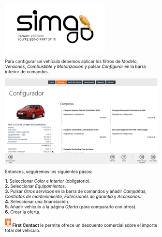 ![sima2](images/es-ES_simacanaryversionbn.png)  
  

 
  
Para configurar un vehículo debemos aplicar los filtros de _Modelo_, _Versiones_, _Combustible_ y _Motorización_ y pulsar _Configurar_ en la barra inferior de comandos.      

![](Images/en-EN_FirstContact_Configurator_commandsbar.png)    
  
Entonces, seguiremos los siguientes pasos:
  
 **1.** Seleccionar _Color_ e _Interior_ (obligatorio).  
 **2.** Seleccionar _Equipamientos_.  
 **3.** Pulsar _Otros servicios_ en la barra de comandos y añadir _Campañas_, _Contratos de mantenimiento_, _Extensiones de garantía_ y _Accesorios_.  
 **4.** Seleccionar una financiación.  
 **5.** Añadir vehículo a la página _Oferta_ (para compararlo con otros).  
 **6.** Crear la oferta.  
  

![](Images/es-ES_idea.png) **First Contact** le permite ofrece un descuento comercial sobre el importe total del vehículo.




  






  







  



  
